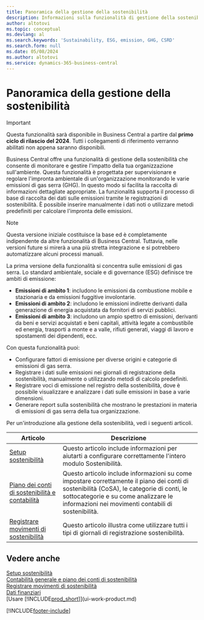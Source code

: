 ```yaml
---
title: Panoramica della gestione della sostenibilità
description: Informazioni sulla funzionalità di gestione della sostenibilità attraverso le informazioni e le risorse fornite.
author: altotovi
ms.topic: conceptual
ms.devlang: al
ms.search.keywords: 'Sustainability, ESG, emission, GHG, CSRD'
ms.search.form: null
ms.date: 05/08/2024
ms.author: altotovi
ms.service: dynamics-365-business-central
---
```


# <a name="sustainability-management-overview"></a>Panoramica della gestione della sostenibilità

> [!IMPORTANT]
> Questa funzionalità sarà disponibile in Business Central a partire dal **primo ciclo di rilascio del 2024**. Tutti i collegamenti di riferimento verranno abilitati non appena saranno disponibili.

Business Central offre una funzionalità di gestione della sostenibilità che consente di monitorare e gestire l'impatto della tua organizzazione sull'ambiente. Questa funzionalità è progettata per supervisionare e regolare l'impronta ambientale di un'organizzazione monitorando le varie emissioni di gas serra (GHG). In questo modo si facilita la raccolta di informazioni dettagliate appropriate. La funzionalità supporta il processo di base di raccolta dei dati sulle emissioni tramite le registrazioni di sostenibilità. È possibile inserire manualmente i dati noti o utilizzare metodi predefiniti per calcolare l'impronta delle emissioni.

> [!NOTE]
> Questa versione iniziale costituisce la base ed è completamente indipendente da altre funzionalità di Business Central. Tuttavia, nelle versioni future si mirerà a una più stretta integrazione e si potrebbero automatizzare alcuni processi manuali.

La prima versione della funzionalità si concentra sulle emissioni di gas serra. Lo standard ambientale, sociale e di governance (ESG) definisce tre ambiti di emissione:

- **Emissioni di ambito 1**: includono le emissioni da combustione mobile e stazionaria e da emissioni fuggitive involontarie.
- **Emissioni di ambito 2**: includono le emissioni indirette derivanti dalla generazione di energia acquistata da fornitori di servizi pubblici.
- **Emissioni di ambito 3**: includono un ampio spettro di emissioni, derivanti da beni e servizi acquistati e beni capitali, attività legate a combustibile ed energia, trasporti a monte e a valle, rifiuti generati, viaggi di lavoro e spostamenti dei dipendenti, ecc.

Con questa funzionalità puoi:

- Configurare fattori di emissione per diverse origini e categorie di emissioni di gas serra.
- Registrare i dati sulle emissioni nei giornali di registrazione della sostenibilità, manualmente o utilizzando metodi di calcolo predefiniti.
- Registrare voci di emissione nel registro della sostenibilità, dove è possibile visualizzare e analizzare i dati sulle emissioni in base a varie dimensioni.
- Generare report sulla sostenibilità che mostrano le prestazioni in materia di emissioni di gas serra della tua organizzazione.

Per un'introduzione alla gestione della sostenibilità, vedi i seguenti articoli.

| Articolo | Descrizione |
|---------|-------------|
| [Setup sostenibilità](finance-sustainability-setup.md) | Questo articolo include informazioni per aiutarti a configurare correttamente l'intero modulo Sostenibilità. |
| [Piano dei conti di sostenibilità e contabilità](finance-sustainability-accounts-ledger.md) | Questo articolo include informazioni su come impostare correttamente il piano dei conti di sostenibilità (CoSA), le categorie di conti, le sottocategorie e su come analizzare le informazioni nei movimenti contabili di sostenibilità. |
| [Registrare movimenti di sostenibilità](finance-sustainability-journal.md) | Questo articolo illustra come utilizzare tutti i tipi di giornali di registrazione sostenibilità. |

## <a name="see-also"></a>Vedere anche

[Setup sostenibilità](finance-sustainability-setup.md)  
[Contabilità generale e piano dei conti di sostenibilità](finance-sustainability-accounts-ledger.md)  
[Registrare movimenti di sostenibilità](finance-sustainability-journal.md)  
[Dati finanziari](finance.md)  
[Usare [!INCLUDE[prod_short](includes/prod_short.md)]](ui-work-product.md)  

[!INCLUDE[footer-include](includes/footer-banner.md)]
